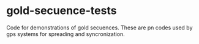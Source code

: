 # gold-secuence-tests

Code for demonstrations of gold secuences. These are pn codes used by gps systems for spreading and syncronization.
